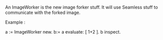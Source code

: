 An ImageWorker is the new image forker stuff. It will use Seamless stuff to communicate with the forked image.

Example : 

a := ImageWorker new.
b:= a evaluate: [ 1+2 ].
b inspect.